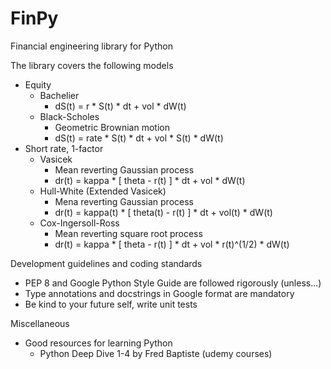 # FinPy
Financial engineering library for Python

The library covers the following models
- Equity
  - Bachelier
    - dS(t) = r * S(t) * dt + vol * dW(t)
  - Black-Scholes 
    - Geometric Brownian motion
    - dS(t) = rate * S(t) * dt + vol * S(t) * dW(t)
- Short rate, 1-factor
  - Vasicek
    - Mean reverting Gaussian process
    - dr(t) = kappa * [ theta - r(t) ] * dt + vol * dW(t)
  - Hull-White (Extended Vasicek)
    - Mena reverting Gaussian process
    - dr(t) = kappa(t) * [ theta(t) - r(t) ] * dt + vol(t) * dW(t)
  - Cox-Ingersoll-Ross
    - Mean reverting square root process
    - dr(t) = kappa * [ theta - r(t) ] * dt + vol * r(t)^(1/2) * dW(t)

Development guidelines and coding standards
- PEP 8 and Google Python Style Guide are followed rigorously (unless...)
- Type annotations and docstrings in Google format are mandatory
- Be kind to your future self, write unit tests

Miscellaneous
- Good resources for learning Python
  - Python Deep Dive 1-4 by Fred Baptiste (udemy courses)
